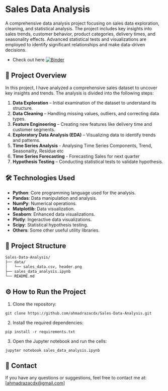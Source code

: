 # Sales Data Analysis
A comprehensive data analysis project focusing on sales data exploration, cleaning, and statistical analysis. The project includes key insights into sales trends, customer behavior, product categories, delivery times, and seasonality effects. Advanced statistical tests and visualizations are employed to identify significant relationships and make data-driven decisions.
- Check out here [![Binder](https://mybinder.org/badge_logo.svg)](https://mybinder.org/v2/gh/ahmadrazacdx/Sales-Data-Analysis/main?urlpath=https%3A%2F%2Fgithub.com%2Fahmadrazacdx%2FSales-Data-Analysis%2Fblob%2Fmain%2Fsales_data_analysis.ipynb)
## 📝 Project Overview
In this project, I have analyzed a comprehensive sales dataset to uncover key insights and trends. The analysis is divided into the following steps:
1. **Data Exploration** – Initial examination of the dataset to understand its structure.
2. **Data Cleaning** – Handling missing values, outliers, and correcting data types.
3. **Feature Engineering** – Creating new features like delivery time and customer segments.
4. **Exploratory Data Analysis (EDA)** – Visualizing data to identify trends and patterns.
5. **Time Series Analysis** - Analysing Time Series Components, Trend, Seasonailty, Residue etc
6. **Time Series Forecasting** - Forecasting Sales for next quarter
7. **Hypothesis Testing** – Conducting statistical tests to validate hypothesis.

## 🛠 Technologies Used
- **Python**: Core programming language used for the analysis.
- **Pandas**: Data manipulation and analysis.
- **NumPy**: Numerical operations.
- **Matplotlib**: Data visualization.
- **Seaborn**: Enhanced data visualizations.
- **Plotly**: Ingeractive data visualizations.
- **Scipy**: Statistical hypothesis testing.
- **Others**: Some other useful utility libraries.

## 📁 Project Structure
```bash
Sales-Data-Analysis/
├── data/
│   └── sales_data.csv, header.png
├── sales_data_analysis.ipynb  
└── README.md                  
```

## ⚙️ How to Run the Project
1. Clone the repository:
```
git clone https://github.com/ahmadrazacdx/Sales-Data-Analysis.git
```
2. Install the required dependencies:
```
pip install -r requirements.txt
```
3. Open the Jupyter notebook and run the cells:
```
jupyter notebook sales_data_analysis.ipynb
```
## 📧 Contact
If you have any questions or suggestions, feel free to contact me at: [ahmadrazacdx@gmail.com]
